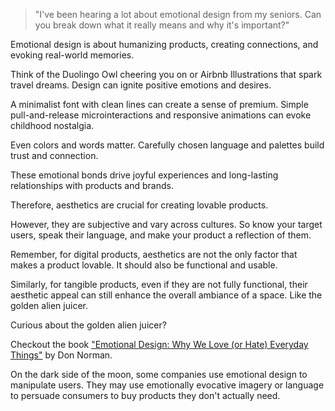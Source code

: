 > "I've been hearing a lot about emotional design from my seniors. Can you break down what it really means and why it's important?"

Emotional design is about humanizing products, creating connections, and evoking real-world memories.

Think of the Duolingo Owl cheering you on or Airbnb Illustrations that spark travel dreams. Design can ignite positive emotions and desires.

A minimalist font with clean lines can create a sense of premium. Simple pull-and-release microinteractions and responsive animations can evoke childhood nostalgia.

Even colors and words matter. Carefully chosen language and palettes build trust and connection.

These emotional bonds drive joyful experiences and long-lasting relationships with products and brands.

Therefore, aesthetics are crucial for creating lovable products.

However, they are subjective and vary across cultures. So know your target users, speak their language, and make your product a reflection of them.

Remember, for digital products, aesthetics are not the only factor that makes a product lovable. It should also be functional and usable.

Similarly, for tangible products, even if they are not fully functional, their aesthetic appeal can still enhance the overall ambiance of a space. Like the golden alien juicer.

Curious about the golden alien juicer?

Checkout the book ["Emotional Design: Why We Love (or Hate) Everyday Things"](https://www.amazon.com/Emotional-Design-Love-Everyday-Things/dp/0465051367) by Don Norman.

On the dark side of the moon, some companies use emotional design to manipulate users. They may use emotionally evocative imagery or language to persuade consumers to buy products they don't actually need.